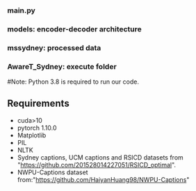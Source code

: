 
### main.py 
### models: encoder-decoder architecture 
### mssydney: processed data
### AwareT_Sydney: execute folder


#Note: Python 3.8 is required to run our code.
## Requirements
- cuda>10
- pytorch 1.10.0
- Matplotlib
- PIL
- NLTK
- Sydney captions, UCM captions and RSICD datasets from "https://github.com/201528014227051/RSICD_optimal".
- NWPU-Captions dataset from:"https://github.com/HaiyanHuang98/NWPU-Captions"
